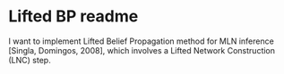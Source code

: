 # Lifted BP readme
I want to implement Lifted Belief Propagation method for MLN inference [Singla, Domingos, 2008], which involves a Lifted Network Construction (LNC) step.
